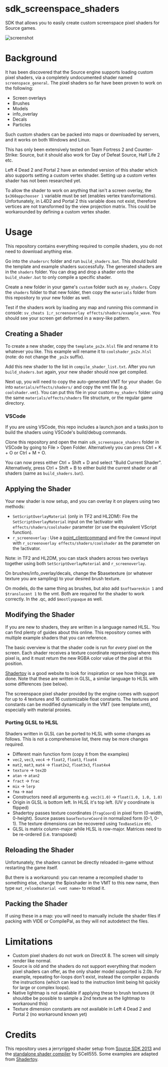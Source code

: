 # sdk_screenspace_shaders
SDK that allows you to easily create custom screenspace pixel shaders for Source games.

![screenshot](thumbnail.jpg)

# Background
It has been discovered that the Source engine supports loading custom pixel shaders, via a completely undocumented shader named `screenspace_general`.
The pixel shaders so far have been proven to work on the following:
- Screen overlays
- Brushes
- Models
- info_overlay
- Decals
- Particles

Such custom shaders can be packed into maps or downloaded by servers, and it works on both Windows and Linux.

This has only been extensively tested on Team Fortress 2 and Counter-Strike: Source, but it should also work for Day of Defeat Source, Half Life 2 etc.

Left 4 Dead 2 and Portal 2 have an extended version of this shader which also supports setting a custom vertex shader. Setting up a custom vertex shader has not been researched yet. 

To allow the shader to work on anything that isn't a screen overlay, the `$x360appchooser 1` variable must be set (enables vertex transformations).
Unfortunately, in L4D2 and Portal 2 this variable does not exist, therefore vertices are not transformed by the view projection matrix.
This could be workarounded by defining a custom vertex shader.

# Usage
This repository contains everything required to compile shaders, you do not need to download anything else.

Go into the `shadersrc` folder and run `build_shaders.bat`. This should build the template and example shaders successfully.
The generated shaders are in the `shaders` folder. You can drag and drop a shader onto the `build_shader.bat` to only compile a specific shader.

Create a new folder in your game's `custom` folder such as `my_shaders`.
Copy the `shaders` folder to that new folder, then copy the `materials` folder from this repository to your new folder as well.

Test if the shaders work by loading any map and running this command in console: 
`sv_cheats 1;r_screenoverlay effects/shaders/example_wave`. 
You should see your screen get deformed in a wavy-like pattern.

## Creating a Shader
To create a new shader, copy the `template_ps2x.hlsl` file and rename it to whatever you like.  This example will rename it to `coolshader_ps2x.hlsl` (note: do not change the `_ps2x` suffix).

Add this new shader to the list in `compile_shader_list.txt`.
After you run `build_shaders.bat` again, your new shader should now get compiled.

Next up, you will need to copy the auto-generated VMT for your shader. Go into `materials/effects/shaders/` and copy the vmt file (e.g. `coolshader.vmt`).  You can put this file in your custom `my_shaders` folder using the same `materials/effects/shaders` file structure, or the regular game directory.

### VSCode
If you are using VSCode, this repo includes a launch.json and a tasks.json to build the shaders using VSCode's build/debug commands.

Clone this repository and open the main `sdk_screenspace_shaders` folder in VSCode by going to File > Open Folder.  Alternatively you can press Ctrl + K + O or Ctrl + M + O.

You can now press either Ctrl + Shift + D and select "Build Current Shader".  Alternatively, press Ctrl + Shift + B to either build the current shader or all shaders (same as `build_shaders.bat`).

## Applying the Shader
Your new shader is now setup, and you can overlay it on players using two methods:

- `SetScriptOverlayMaterial` (only in TF2 and HL2DM): Fire the `SetScriptOverlayMaterial` input on the !activator with `effects/shaders/coolshader` parameter (or use the equivalent VScript function).
- `r_screenoverlay` : Use a [point_clientcommand](https://developer.valvesoftware.com/wiki/point_clientcommand) and fire the `Command` input with `r_screenoverlay effects/shaders/coolshader` as the parameter on the !activator.

Note: in TF2 and HL2DM, you can stack shaders across two overlays together using both `SetScriptOverlayMaterial` and `r_screenoverlay`.

On brushes/info_overlay/decals, change the $basetexture (or whatever texture you are sampling) to your desired brush texture.

On models, do the same thing as brushes, but also add `$softwareskin 1` and `$translucent 1` to the vmt. Both are required for the shader to work correctly. In the .qc, add `$mostlyopaque` as well.

## Modifying the Shader
If you are new to shaders, they are written in a language named HLSL. You can find plenty of guides about this online. This repository comes with multiple example shaders that you can reference. 

The basic overview is that the shader code is run for *every* pixel on the screen. Each shader receives a texture coordinate representing where this pixel is, and it must return the new RGBA color value of the pixel at this position.

[Shadertoy](https://www.shadertoy.com/) is a good website to look for inspiration or see how things are done. Note that these are written in GLSL, a similar language to HLSL with some differences (see below).

The screenspace pixel shader provided by the engine comes with support for up to 4 textures and 16 customizable float constants. The textures and constants can be modified dynamically in the VMT (see template.vmt), especially with material proxies.

### Porting GLSL to HLSL

Shaders written in GLSL can be ported to HLSL with some changes as follows. This is not a comprehensive list, there may be more changes required.

* Different main function form (copy it from the examples)
* `vec2`, `vec3`, `vec4` -> `float2`, `float3`, `float4`
* `mat2`, `mat3`, `mat4` -> `float2x2`, `float3x3`, `float4x4`
* `texture` -> `tex2D`
* `atan` -> `atan2`
* `fract` -> `frac`
* `mix` -> `lerp`
* `fma` -> `mad`
* Constructors need all arguments e.g. `vec3(1.0)` -> `float(1.0, 1.0, 1.0)`
* Origin in GLSL is bottom left. In HLSL it's top left. (UV y coordinate is flipped)
* Shadertoy passes texture coordinates (`fragCoord`) in pixel form (0-width, 0-height). Source passes `baseTextureCoord` in normalized form (0-1, 0-1). The texture dimensions can be recovered using `TexBaseSize` etc.
* GLSL is matrix column-major while HLSL is row-major. Matrices need to be re-ordered (i.e. transposed)

## Reloading the Shader
Unfortunately, the shaders cannot be directly reloaded in-game without restarting the game itself. 

But there is a workaround: you can rename a recompiled shader to something else, change the $pixshader in the VMT to this new name, then type `mat_reloadmaterial <vmt name>` to reload it.

## Packing the Shader
If using these in a map: you will need to manually include the shader files if packing with VIDE or CompilePal, as they will not autodetect the files.

# Limitations
* Custom pixel shaders do not work on DirectX 8. The screen will simply render like normal.
* Source is old and the shaders do not support everything that modern pixel shaders can offer, as the only shader model supported is 2.0b. For example, repeating for-loops don't exist, instead the compiler expands the instructions (which can lead to the instruction limit being hit quickly for large or complex loops).
* Native lightmap is not available if applying these to brush textures (it shouldbe be possible to sample a 2nd texture as the lightmap to workaround this)
* Texture dimension constants are not available in Left 4 Dead 2 and Portal 2 (no workaround known yet)

# Credits
This repository uses a jerryrigged shader setup from [Source SDK 2013](https://github.com/ValveSoftware/source-sdk-2013) and the [standalone shader compiler](https://github.com/SCell555/ShaderCompile) by SCell555. 
Some examples are adapted from [Shadertoy](https://www.shadertoy.com/).